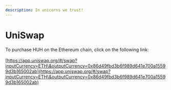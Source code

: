 ```yaml
---
description: In unicorns we trust!
---
```


# UniSwap

To purchase HUH on the Ethereum chain, click on the following link:\
\
[https://app.uniswap.org/#/swap?inputCurrency=ETH\&outputCurrency=0x86d49fbd3b6f989d641e700a15599d3b165002ab](https://app.uniswap.org/#/swap?inputCurrency=ETH\&outputCurrency=0x86d49fbd3b6f989d641e700a15599d3b165002ab)
